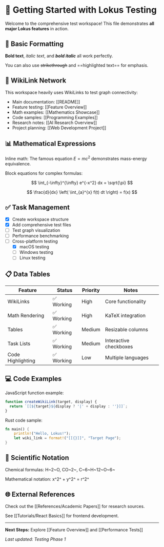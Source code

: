 # 🎯 Getting Started with Lokus Testing

Welcome to the comprehensive test workspace! This file demonstrates **all major Lokus features** in action.

## 📝 Basic Formatting

**Bold text**, *italic text*, and ***bold italic*** all work perfectly.

You can also use ~~strikethrough~~ and ==highlighted text== for emphasis.

## 🔗 WikiLink Network

This workspace heavily uses WikiLinks to test graph connectivity:

- Main documentation: [[README]]
- Feature testing: [[Feature Overview]]
- Math examples: [[Mathematics Showcase]]
- Code samples: [[Programming Examples]]
- Research notes: [[AI Research Overview]]
- Project planning: [[Web Development Project]]

## 📊 Mathematical Expressions

Inline math: The famous equation $E = mc^2$ demonstrates mass-energy equivalence.

Block equations for complex formulas:

$$
\int_{-\infty}^{\infty} e^{-x^2} dx = \sqrt{\pi}
$$

$$
\frac{d}{dx} \left( \int_{a}^{x} f(t) dt \right) = f(x)
$$

## ✅ Task Management

- [x] Create workspace structure
- [x] Add comprehensive test files
- [ ] Test graph visualization
- [ ] Performance benchmarking
- [ ] Cross-platform testing
  - [x] macOS testing
  - [ ] Windows testing  
  - [ ] Linux testing

## 📋 Data Tables

| Feature | Status | Priority | Notes |
|---------|--------|----------|-------|
| WikiLinks | ✅ Working | High | Core functionality |
| Math Rendering | ✅ Working | High | KaTeX integration |
| Tables | ✅ Working | Medium | Resizable columns |
| Task Lists | ✅ Working | Medium | Interactive checkboxes |
| Code Highlighting | ✅ Working | Low | Multiple languages |

## 💻 Code Examples

JavaScript function example:
```javascript
function createWikiLink(target, display) {
  return `[[${target}${display ? '|' + display : ''}]]`;
}
```

Rust code sample:
```rust
fn main() {
    println!("Hello, Lokus!");
    let wiki_link = format!("[[{}]]", "Target Page");
}
```

## 🔬 Scientific Notation

Chemical formulas: H~2~O, CO~2~, C~6~H~12~O~6~

Mathematical notation: x^2^ + y^2^ = r^2^

## 🌐 External References

Check out the [[References/Academic Papers]] for research sources.

See [[Tutorials/React Basics]] for frontend development.

---

**Next Steps:** Explore [[Feature Overview]] and [[Performance Tests]]

*Last updated: Testing Phase 1*